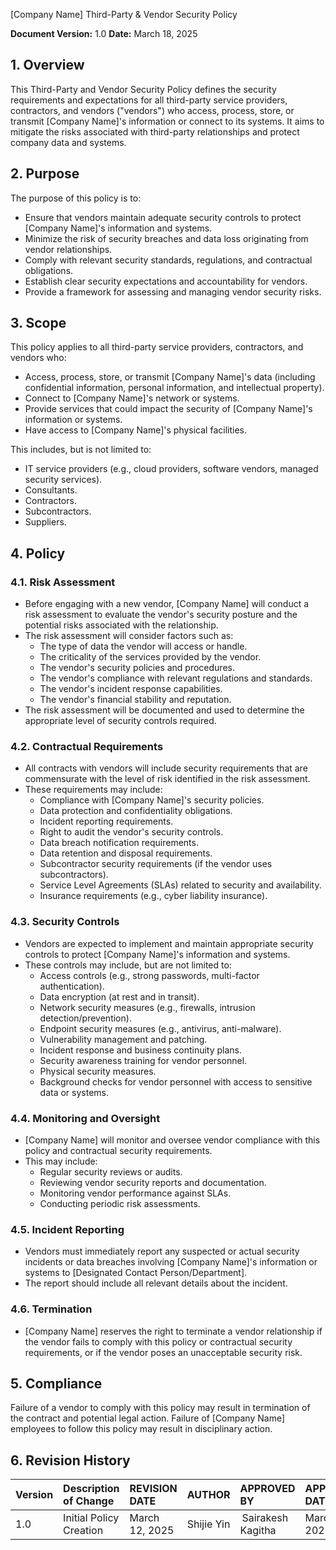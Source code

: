 [Company Name]
Third-Party & Vendor Security Policy

**Document Version:** 1.0
**Date:** March 18, 2025

## 1. Overview

This Third-Party and Vendor Security Policy defines the security requirements and expectations for all third-party service providers, contractors, and vendors ("vendors") who access, process, store, or transmit [Company Name]'s information or connect to its systems. It aims to mitigate the risks associated with third-party relationships and protect company data and systems.

## 2. Purpose

The purpose of this policy is to:

*   Ensure that vendors maintain adequate security controls to protect [Company Name]'s information and systems.
*   Minimize the risk of security breaches and data loss originating from vendor relationships.
*   Comply with relevant security standards, regulations, and contractual obligations.
*   Establish clear security expectations and accountability for vendors.
*   Provide a framework for assessing and managing vendor security risks.

## 3. Scope

This policy applies to all third-party service providers, contractors, and vendors who:

*   Access, process, store, or transmit [Company Name]'s data (including confidential information, personal information, and intellectual property).
*   Connect to [Company Name]'s network or systems.
*   Provide services that could impact the security of [Company Name]'s information or systems.
*   Have access to [Company Name]'s physical facilities.

This includes, but is not limited to:

*   IT service providers (e.g., cloud providers, software vendors, managed security services).
*   Consultants.
*   Contractors.
*   Subcontractors.
*   Suppliers.

## 4. Policy

### 4.1. Risk Assessment

*   Before engaging with a new vendor, [Company Name] will conduct a risk assessment to evaluate the vendor's security posture and the potential risks associated with the relationship.
*   The risk assessment will consider factors such as:
    *   The type of data the vendor will access or handle.
    *   The criticality of the services provided by the vendor.
    *   The vendor's security policies and procedures.
    *   The vendor's compliance with relevant regulations and standards.
    *   The vendor's incident response capabilities.
    *   The vendor's financial stability and reputation.
*   The risk assessment will be documented and used to determine the appropriate level of security controls required.

### 4.2. Contractual Requirements

*   All contracts with vendors will include security requirements that are commensurate with the level of risk identified in the risk assessment.
*   These requirements may include:
    *   Compliance with [Company Name]'s security policies.
    *   Data protection and confidentiality obligations.
    *   Incident reporting requirements.
    *   Right to audit the vendor's security controls.
    *   Data breach notification requirements.
    *   Data retention and disposal requirements.
    *   Subcontractor security requirements (if the vendor uses subcontractors).
    *   Service Level Agreements (SLAs) related to security and availability.
    *   Insurance requirements (e.g., cyber liability insurance).

### 4.3. Security Controls

*   Vendors are expected to implement and maintain appropriate security controls to protect [Company Name]'s information and systems.
*   These controls may include, but are not limited to:
    *   Access controls (e.g., strong passwords, multi-factor authentication).
    *   Data encryption (at rest and in transit).
    *   Network security measures (e.g., firewalls, intrusion detection/prevention).
    *   Endpoint security measures (e.g., antivirus, anti-malware).
    *   Vulnerability management and patching.
    *   Incident response and business continuity plans.
    *   Security awareness training for vendor personnel.
    *   Physical security measures.
    *   Background checks for vendor personnel with access to sensitive data or systems.

### 4.4. Monitoring and Oversight

*   [Company Name] will monitor and oversee vendor compliance with this policy and contractual security requirements.
*   This may include:
    *   Regular security reviews or audits.
    *   Reviewing vendor security reports and documentation.
    *   Monitoring vendor performance against SLAs.
    *   Conducting periodic risk assessments.

### 4.5. Incident Reporting

*   Vendors must immediately report any suspected or actual security incidents or data breaches involving [Company Name]'s information or systems to [Designated Contact Person/Department].
*   The report should include all relevant details about the incident.

### 4.6. Termination

*   [Company Name] reserves the right to terminate a vendor relationship if the vendor fails to comply with this policy or contractual security requirements, or if the vendor poses an unacceptable security risk.

## 5. Compliance

Failure of a vendor to comply with this policy may result in termination of the contract and potential legal action.  Failure of [Company Name] employees to follow this policy may result in disciplinary action.

## 6. Revision History
| Version | Description of Change       | REVISION DATE              | AUTHOR  | APPROVED BY |APPROVED DATE|
| :------ | :---------- | :----------------- | :-------------------- |:-------------------- |:-------------------- |
| 1.0     | Initial Policy Creation |March 12, 2025  | Shijie Yin | Sairakesh Kagitha |March 20, 2025|

